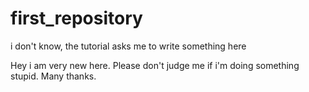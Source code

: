 # first_repository
i don't know, the tutorial asks me to write something here 


Hey i am very new here. Please don't judge me if i'm doing something stupid. Many thanks. 

